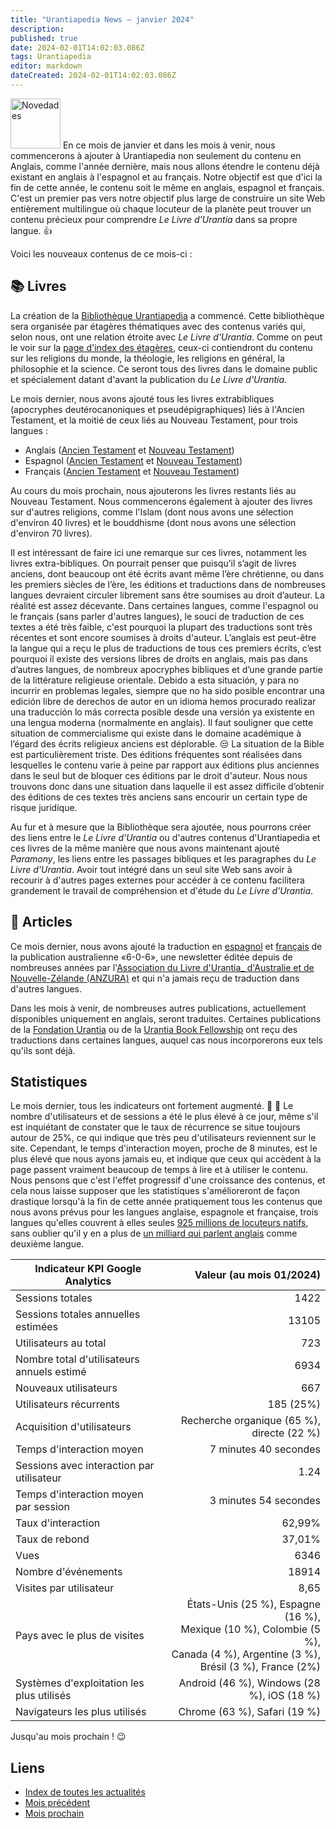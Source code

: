 ```yaml
---
title: "Urantiapedia News — janvier 2024"
description: 
published: true
date: 2024-02-01T14:02:03.086Z
tags: Urantiapedia
editor: markdown
dateCreated: 2024-02-01T14:02:03.086Z
---
```


<img src="/_assets/svg/icon-news.svg" alt="Novedades" style="width: 80px;"> En ce mois de janvier et dans les mois à venir, nous commencerons à ajouter à Urantiapedia non seulement du contenu en Anglais, comme l'année dernière, mais nous allons étendre le contenu déjà existant en anglais à l'espagnol et au français. Notre objectif est que d'ici la fin de cette année, le contenu soit le même en anglais, espagnol et français. C'est un premier pas vers notre objectif plus large de construire un site Web entièrement multilingue où chaque locuteur de la planète peut trouver un contenu précieux pour comprendre _Le Livre d'Urantia_ dans sa propre langue. :+1:

Voici les nouveaux contenus de ce mois-ci :

## :books: Livres

La création de la [Bibliothèque Urantiapedia](/fr/book) a commencé. Cette bibliothèque sera organisée par étagères thématiques avec des contenus variés qui, selon nous, ont une relation étroite avec _Le Livre d'Urantia_. Comme on peut le voir sur la [page d'index des étagères](/fr/index/books), ceux-ci contiendront du contenu sur les religions du monde, la théologie, les religions en général, la philosophie et la science. Ce seront tous des livres dans le domaine public et spécialement datant d'avant la publication du _Le Livre d'Urantia_.

Le mois dernier, nous avons ajouté tous les livres extrabibliques (apocryphes deutérocanoniques et pseudépigraphiques) liés à l'Ancien Testament, et la moitié de ceux liés au Nouveau Testament, pour trois langues :

- Anglais ([Ancien Testament](/en/index/books_judeo_christianism_ot) et [Nouveau Testament](/en/index/books_judeo_christianism_nt))
- Espagnol ([Ancien Testament](/es/index/books_judeo_christianism_ot) et [Nouveau Testament](/es/index/books_judeo_christianism_nt))
- Français ([Ancien Testament](/fr/index/books_judeo_christianism_ot) et [Nouveau Testament](/fr/index/books_judeo_christianism_nt))

Au cours du mois prochain, nous ajouterons les livres restants liés au Nouveau Testament. Nous commencerons également à ajouter des livres sur d'autres religions, comme l'Islam (dont nous avons une sélection d'environ 40 livres) et le bouddhisme (dont nous avons une sélection d'environ 70 livres).

Il est intéressant de faire ici une remarque sur ces livres, notamment les livres extra-bibliques. On pourrait penser que puisqu’il s’agit de livres anciens, dont beaucoup ont été écrits avant même l’ère chrétienne, ou dans les premiers siècles de l’ère, les éditions et traductions dans de nombreuses langues devraient circuler librement sans être soumises au droit d’auteur. La réalité est assez décevante. Dans certaines langues, comme l'espagnol ou le français (sans parler d'autres langues), le souci de traduction de ces textes a été très faible, c'est pourquoi la plupart des traductions sont très récentes et sont encore soumises à droits d'auteur. L’anglais est peut-être la langue qui a reçu le plus de traductions de tous ces premiers écrits, c’est pourquoi il existe des versions libres de droits en anglais, mais pas dans d’autres langues, de nombreux apocryphes bibliques et d’une grande partie de la littérature religieuse orientale. Debido a esta situación, y para no incurrir en problemas legales, siempre que no ha sido posible encontrar una edición libre de derechos de autor en un idioma hemos procurado realizar una traducción lo más correcta posible desde una versión ya existente en una lengua moderna (normalmente en anglais). Il faut souligner que cette situation de commercialisme qui existe dans le domaine académique à l’égard des écrits religieux anciens est déplorable. :unamused: La situation de la Bible est particulièrement triste. Des éditions fréquentes sont réalisées dans lesquelles le contenu varie à peine par rapport aux éditions plus anciennes dans le seul but de bloquer ces éditions par le droit d'auteur. Nous nous trouvons donc dans une situation dans laquelle il est assez difficile d’obtenir des éditions de ces textes très anciens sans encourir un certain type de risque juridique.

Au fur et à mesure que la Bibliothèque sera ajoutée, nous pourrons créer des liens entre le _Le Livre d'Urantia_ ou d'autres contenus d'Urantiapedia et ces livres de la même manière que nous avons maintenant ajouté _Paramony_, les liens entre les passages bibliques et les paragraphes du _Le Livre d'Urantia_. Avoir tout intégré dans un seul site Web sans avoir à recourir à d'autres pages externes pour accéder à ce contenu facilitera grandement le travail de compréhension et d'étude du _Le Livre d'Urantia_.

## :page_with_curl: Articles

Ce mois dernier, nous avons ajouté la traduction en [espagnol](/es/index/articles_606) et [français](/fr/index/articles_606) de la publication australienne «6-0-6», une newsletter éditée depuis de nombreuses années par l'[Association du Livre d'Urantia_ d'Australie et de Nouvelle-Zélande (ANZURA)](https://anzura.urantia-association.org/) et qui n'a jamais reçu de traduction dans d'autres langues.

Dans les mois à venir, de nombreuses autres publications, actuellement disponibles uniquement en anglais, seront traduites. Certaines publications de la [Fondation Urantia](https://www.urantia.org/) ou de la [Urantia Book Fellowship](https://urantiabook.org/) ont reçu des traductions dans certaines langues, auquel cas nous incorporerons eux tels qu'ils sont déjà.

## Statistiques

Le mois dernier, tous les indicateurs ont fortement augmenté. :clap: :clap: Le nombre d'utilisateurs et de sessions a été le plus élevé à ce jour, même s'il est inquiétant de constater que le taux de récurrence se situe toujours autour de 25%, ce qui indique que très peu d'utilisateurs reviennent sur le site. Cependant, le temps d'interaction moyen, proche de 8 minutes, est le plus élevé que nous ayons jamais eu, et indique que ceux qui accèdent à la page passent vraiment beaucoup de temps à lire et à utiliser le contenu. Nous pensons que c'est l'effet progressif d'une croissance des contenus, et cela nous laisse supposer que les statistiques s'amélioreront de façon drastique lorsqu'à la fin de cette année pratiquement tous les contenus que nous avons prévus pour les langues anglaise, espagnole et française, trois langues qu'elles couvrent à elles seules [925 millions de locuteurs natifs](https://fr.wikipedia.org/wiki/Liste_des_langues_par_nombre_de_locuteurs_natifs), sans oublier qu'il y en a plus de [un milliard qui parlent anglais](https://fr.wikipedia.org/wiki/Liste_de_langues_par_nombre_total_de_locuteurs) comme deuxième langue.

Indicateur KPI Google Analytics | Valeur (au mois 01/2024)
--- | ---:
Sessions totales | 1422
Sessions totales annuelles estimées | 13105
Utilisateurs au total | 723
Nombre total d'utilisateurs annuels estimé | 6934
Nouveaux utilisateurs | 667
Utilisateurs récurrents | 185 (25%)
Acquisition d'utilisateurs | Recherche organique (65 %), directe (22 %)
Temps d'interaction moyen | 7 minutes 40 secondes
Sessions avec interaction par utilisateur | 1.24
Temps d'interaction moyen par session | 3 minutes 54 secondes
Taux d'interaction | 62,99%
Taux de rebond | 37,01%
Vues | 6346
Nombre d'événements | 18914
Visites par utilisateur | 8,65
Pays avec le plus de visites | États-Unis (25 %), Espagne (16 %), <br>Mexique (10 %), Colombie (5 %), <br>Canada (4 %), Argentine (3 %), <br>Brésil (3 %), France (2%)
Systèmes d'exploitation les plus utilisés | Android (46 %), Windows (28 %), iOS (18 %)
Navigateurs les plus utilisés | Chrome (63 %), Safari (19 %)

Jusqu'au mois prochain ! :wink:

## Liens

- [Index de toutes les actualités](/fr/news)
- [Mois précédent](/fr/news/2023/12)
- [Mois prochain](/fr/news/2024/02)